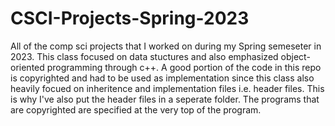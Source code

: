 # CSCI-Projects-Spring-2023
 All of the comp sci projects that I worked on during my Spring semeseter in 2023. This class focused on data stuctures and also emphasized object-oriented programming through c++. A good portion of the code in this repo is copyrighted and had to be used as implementation since this class also heavily focued on inheritence and implementation files i.e. header files. This is why I've also put the header files in a seperate folder. The programs that are copyrighted are specified at the very top of the program.
